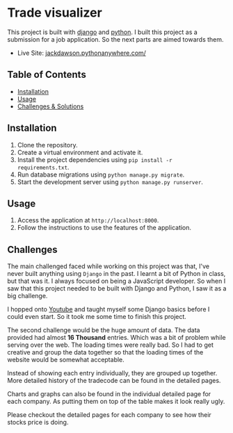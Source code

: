 # Trade visualizer

This project is built with [django](https://www.djangoproject.com/) and [python](https://www.python.org/). I built this project as a submission for a job application. So the next parts are aimed towards them.

- Live Site: [jackdawson.pythonanywhere.com/](https://jackdawson.pythonanywhere.com/)

## Table of Contents

- [Installation](#installation)
- [Usage](#usage)
- [Challenges & Solutions](#challenges)

## Installation

1. Clone the repository.
2. Create a virtual environment and activate it.
3. Install the project dependencies using `pip install -r requirements.txt`.
4. Run database migrations using `python manage.py migrate`.
5. Start the development server using `python manage.py runserver`.

## Usage

1. Access the application at `http://localhost:8000`.
2. Follow the instructions to use the features of the application.

## Challenges

The main challenged faced while working on this project was that, I've never built anything using `Django` in the past. I learnt a bit of Python in class, but that was it. I always focused on being a JavaScript developer. So when I saw that this project needed to be built with Django and Python, I saw it as a big challenge.

I hopped onto [Youtube](https://www.youtube.com/) and taught myself some Django basics before I could even start. So it took me some time to finish this project.

The second challenge would be the huge amount of data. The data provided had almost **16 Thousand** entries. Which was a bit of problem while serving over the web. The loading times were really bad. So I had to get creative and group the data together so that the loading times of the website would be somewhat acceptable.

Instead of showing each entry individually, they are grouped up together. More detailed history of the tradecode can be found in the detailed pages.

Charts and graphs can also be found in the individual detailed page for each company. As putting them on top of the table makes it look really ugly.

Please checkout the detailed pages for each company to see how their stocks price is doing.
